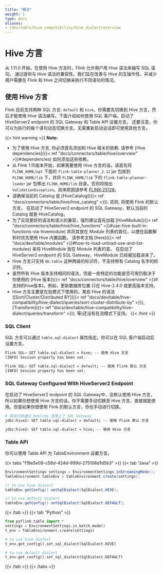 ```yaml
---
title: "概览"
weight: 1
type: docs
aliases:
- /dev/table/hive_compatibility/hive_dialect/overview
---
```

<!--
Licensed to the Apache Software Foundation (ASF) under one
or more contributor license agreements.  See the NOTICE file
distributed with this work for additional information
regarding copyright ownership.  The ASF licenses this file
to you under the Apache License, Version 2.0 (the
"License"); you may not use this file except in compliance
with the License.  You may obtain a copy of the License at
  http://www.apache.org/licenses/LICENSE-2.0
Unless required by applicable law or agreed to in writing,
software distributed under the License is distributed on an
"AS IS" BASIS, WITHOUT WARRANTIES OR CONDITIONS OF ANY
KIND, either express or implied.  See the License for the
specific language governing permissions and limitations
under the License.
-->

# Hive 方言

从 1.11.0 开始，在使用 Hive 方言时，Flink 允许用户用 Hive 语法来编写 SQL 语句。
通过提供与 Hive 语法的兼容性，我们旨在改善与 Hive 的互操作性，并减少用户需要在 Flink 和 Hive 之间切换来执行不同语句的情况。

## 使用 Hive 方言

Flink 目前支持两种 SQL 方言: `default` 和 `hive`。你需要先切换到 Hive 方言，然后才能使用 Hive 语法编写。下面介绍如何使用 SQL 客户端，启动了 HiveServer2 endpoint 的 SQL Gateway 和 Table API 设置方言。
还要注意，你可以为执行的每个语句动态切换方言。无需重新启动会话即可使用其他方言。

{{< hint warning >}}
**Note:**

- 为了使用 Hive 方言, 你必须首先添加和 Hive 相关的依赖. 请参考 [Hive dependencies]({{< ref "docs/connectors/table/hive/overview" >}}#dependencies) 如何添加这些依赖。
- 从 Flink 1.15版本开始，如果需要使用 Hive 方言的话，请首先将 `FLINK_HOME/opt` 下面的 `flink-table-planner_2.12` jar 包放到 `FLINK_HOME/lib` 下，并将 `FLINK_HOME/lib`
  下的 `flink-table-planner-loader` jar 包移出 `FLINK_HOME/lib` 目录。否则将抛出 `ValidationException`。具体原因请参考 [FLINK-25128](https://issues.apache.org/jira/browse/FLINK-25128)。
- 请确保当前的 Catalog 是 [HiveCatalog]({{< ref "docs/connectors/table/hive/hive_catalog" >}}). 否则, 将使用 Flink 的默认方言。
  在启动了 HiveServer2 endpoint 的 SQL Gateway，默认当前的 Catalog 就是 HiveCatalog。
- 为了实现更好的语法和语义的兼容，强烈建议首先加载 [HiveModule]({{< ref "docs/connectors/table/hive/hive_functions" >}}#use-hive-built-in-functions-via-hivemodule) 
  并将其放在 Module 列表的首位，以便在函数解析时优先使用 Hive 内置函数。 
  请参考文档 [here]({{< ref "docs/dev/table/modules" >}}#how-to-load-unload-use-and-list-modules) 来将 HiveModule 放在 Module 列表的首。
  在启动了 HiveServer2 endpoint 的 SQL Gateway，HiveModule 已经被加载进来了。
- Hive 方言只支持 `db.table` 这种两级的标识符，不支持带有 Catalog 名字的标识符。
- 虽然所有 Hive 版本支持相同的语法，但是一些特定的功能是否可用仍取决于你使用的 [Hive 版本]({{< ref "docs/connectors/table/hive/overview" >}}#支持的hive版本)。例如，更新数据库位置
  只在 Hive-2.4.0 或更高版本支持。
- Hive 方言主要是在批模式下使用的，某些 Hive 的语法([Sort/Cluster/Distributed BY]({{< ref "docs/dev/table/hive-compatibility/hive-dialect/queries/sort-cluster-distribute-by" >}}), [Transform]({{< ref "docs/dev/table/hive-compatibility/hive-dialect/queries/transform" >}}), 等)还没有在流模式下支持。
{{< /hint >}}

### SQL Client

SQL 方言可以通过 `table.sql-dialect` 属性指定。你可以在 SQL 客户端启动后设置方言。

```bash
Flink SQL> SET table.sql-dialect = hive; -- 使用 Hive 方言
[INFO] Session property has been set.

Flink SQL> SET table.sql-dialect = default; -- 使用 Flink 默认 方言
[INFO] Session property has been set.
```

### SQL Gateway Configured With HiveServer2 Endpoint

在启动了 HiveServer2 endpoint 的 SQL Gateway中，会默认使用 Hive 方言，所以如果你想使用 Hive 方言的话，你不需要手动切换至 Hive 方言，直接就能使用。但是如果你想使用 Flink 的默认方言，你也手动进行切换。

```bash
# 假设已经通过 beeline 连接上了 SQL Gateway
jdbc:hive2> SET table.sql-dialect = default; -- 使用 Flink 默认 方言

jdbc:hive2> SET table.sql-dialect = hive; -- 使用 Hive 方言
```

### Table API

你可以使用 Table API 为 TableEnvironment 设置方言。

{{< tabs "f19e5e09-c58d-424d-999d-275106d1d5b3" >}}
{{< tab "Java" >}}
```java
EnvironmentSettings settings = EnvironmentSettings.inStreamingMode();
TableEnvironment tableEnv = TableEnvironment.create(settings);

// to use hive dialect
tableEnv.getConfig().setSqlDialect(SqlDialect.HIVE);

// to use default dialect
tableEnv.getConfig().setSqlDialect(SqlDialect.DEFAULT);
```
{{< /tab >}}
{{< tab "Python" >}}
```python
from pyflink.table import *
settings = EnvironmentSettings.in_batch_mode()
t_env = TableEnvironment.create(settings)

# to use hive dialect
t_env.get_config().set_sql_dialect(SqlDialect.HIVE)

# to use default dialect
t_env.get_config().set_sql_dialect(SqlDialect.DEFAULT)
```
{{< /tab >}}
{{< /tabs >}}
